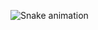 ![Snake animation](https://github.com/e-serafim/e-serafim/blob/output/github-contribution-grid-snake.sgv)
